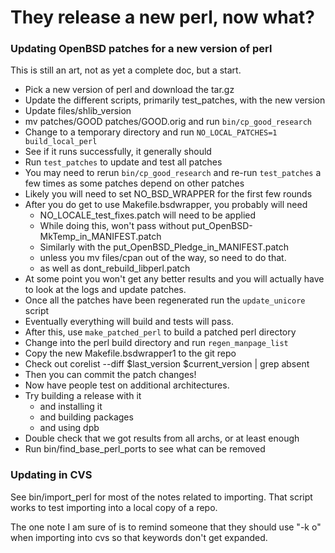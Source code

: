 # They release a new perl, now what?

### Updating OpenBSD patches for a new version of perl

This is still an art, not as yet a complete doc, but a start.

* Pick a new version of perl and download the tar.gz
* Update the different scripts, primarily test_patches, with the new version
* Update files/shlib_version
* mv patches/GOOD patches/GOOD.orig and run `bin/cp_good_research`
* Change to a temporary directory and run `NO_LOCAL_PATCHES=1 build_local_perl`
* See if it runs successfully, it generally should
* Run `test_patches` to update and test all patches
* You may need to rerun `bin/cp_good_research` and re-run
  `test_patches` a few times as some patches depend on other patches
* Likely you will need to set NO_BSD_WRAPPER for the first few rounds
* After you do get to use Makefile.bsdwrapper, you probably will need
    * NO_LOCALE_test_fixes.patch will need to be applied
    * While doing this, won't pass without put_OpenBSD-MkTemp_in_MANIFEST.patch
    * Similarly with the put_OpenBSD_Pledge_in_MANIFEST.patch
    * unless you mv files/cpan out of the way, so need to do that.
    * as well as dont_rebuild_libperl.patch
* At some point you won't get any better results and you will actually have to
  look at the logs and update patches.
* Once all the patches have been regenerated run the `update_unicore` script
* Eventually everything will build and tests will pass.
* After this, use `make_patched_perl` to build a patched perl directory
* Change into the perl build directory and run `regen_manpage_list`
* Copy the new Makefile.bsdwrapper1 to the git repo
* Check out corelist --diff $last_version $current_version | grep absent
* Then you can commit the patch changes!
* Now have people test on additional architectures.
* Try building a release with it
    * and installing it
    * and building packages
    * and using dpb
* Double check that we got results from all archs, or at least enough
* Run bin/find_base_perl_ports to see what can be removed

### Updating in CVS
See bin/import_perl for most of the notes related to importing. That script
works to test importing into a local copy of a repo.

The one note I am sure of is to remind someone that they should use "-k o"
when importing into cvs so that keywords don't get expanded.
